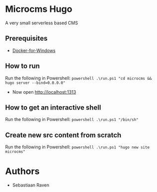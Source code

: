 # Microcms Hugo
A very small serverless based CMS

## Prerequisites
* [Docker-for-Windows](https://hub.docker.com/editions/community/docker-ce-desktop-windows)

## How to run
Run the following in Powershell:
    ```powershell
    .\run.ps1 "cd microcms && hugo server --bind=0.0.0.0"
    ```
    
* Now open [http://localhost:1313](http://localhost:1313)


## How to get an interactive shell
Run the following in Powershell:
    ```powershell
    .\run.ps1 "/bin/sh"
    ```

## Create new src content from scratch
Run the following in Powershell:
    ```powershell
    .\run.ps1 "hugo new site microcms"
    ```

# Authors
- Sebastiaan Raven